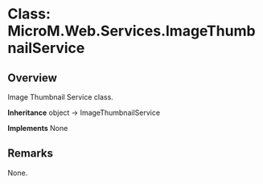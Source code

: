 # Class: MicroM.Web.Services.ImageThumbnailService
## Overview
Image Thumbnail Service class.

**Inheritance**
object -> ImageThumbnailService

**Implements**
None

## Remarks
None.

